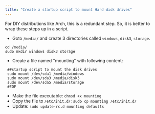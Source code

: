 ```yaml
---
title: "Create a startup script to mount Hard disk drives"
--- 
```


For DIY distributions like Arch, this is a redundant step. So, it is better to wrap these steps up in a script.

  * Goto `/media/` and create 3 directories called `windows`, `disk3`, `storage`.
```
cd /media/
sudo mkdir windows disk3 storage
```
  * Create a file named "mounting" with following content:
``` 
 ##startup script to mount the disk drives
 sudo mount /dev/sda1 /media/windows
 sudo mount /dev/sda3 /media/disk3
 sudo mount /dev/sda5 /media/storage
 #EOF
```
 
  * Make the file executable:
 	`chmod +x mounting`
  * Copy the file to `/etc/init.d/`:
 	`sudo cp mounting /etc/init.d/`
  * Update:
 	`sudo update-rc.d mounting defaults`
